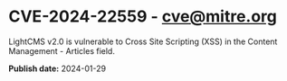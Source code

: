 # CVE-2024-22559 - cve@mitre.org

LightCMS v2.0 is vulnerable to Cross Site Scripting (XSS) in the Content Management - Articles field.

**Publish date:** 2024-01-29

